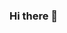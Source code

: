 ### Hi there 👋

<!--
**Shoki151515/shoki151515** is a ✨ _special_ ✨ repository because its `README.md` (this file) appears on your GitHub profile.

Here are some ideas to get you started:

https://img.shields.io/badge/HTML-1572B6?style=flat&logo=html5&logoColor=white

https://img.shields.io/badge/[badgeに表示される名前]-[badgeのcolorCode]?style=[badgeのスタイル]&logo=[アイコンの名前]&logoColor=[アイコンの色]

- 🔭 I’m currently working on ...
- 🌱 I’m currently learning ...
- 👯 I’m looking to collaborate on ...
- 🤔 I’m looking for help with ...
- 💬 Ask me about ...
- 📫 How to reach me: ...
- 😄 Pronouns: ...
- ⚡ Fun fact: ...
-->
